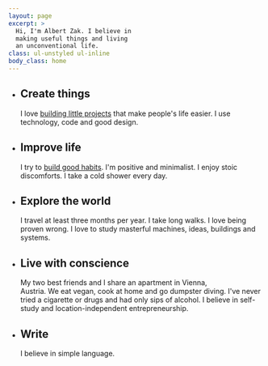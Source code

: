 ```yaml
---
layout: page
excerpt: >
  Hi, I'm Albert Zak. I believe in
  making useful things and living
  an unconventional life.
class: ul-unstyled ul-inline
body_class: home
---
```


- ## Create things
  I love [building little projects](/make) that make people's life easier. I use technology, code and good design.

- ## Improve life
  I try to [build good habits](/habits). I'm positive and minimalist. I enjoy stoic discomforts. I take a cold shower every day.

- ## Explore the world
  I travel at least three months per year. I take long walks. I love being proven wrong. I love to study masterful machines, ideas, buildings and systems.

- ## Live with conscience
  My two best friends and I share an apartment in Vienna, Austria. We eat vegan, cook at home and go dumpster diving.
  I've never tried a cigarette or drugs and had only sips of alcohol.
  I believe in self-study and location-independent entrepreneurship.

- ## Write
  I believe in simple language.

